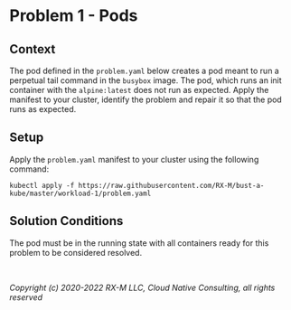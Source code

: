 # Problem 1 - Pods


## Context

The pod defined in the `problem.yaml` below creates a pod meant to run a perpetual tail command in the `busybox` image.
The pod, which runs an init container with the `alpine:latest` does not run as expected. Apply the manifest to your cluster,
identify the problem and repair it so that the pod runs as expected.


## Setup

Apply the `problem.yaml` manifest to your cluster using the following command:

```
kubectl apply -f https://raw.githubusercontent.com/RX-M/bust-a-kube/master/workload-1/problem.yaml
```


## Solution Conditions

The pod must be in the running state with all containers ready for this problem to be considered resolved.

<br>

_Copyright (c) 2020-2022 RX-M LLC, Cloud Native Consulting, all rights reserved_

[RX-M LLC]: https://rx-m.io/rxm-cnc.svg "RX-M LLC"
